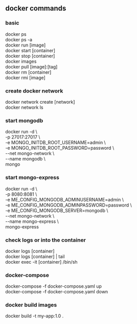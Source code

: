 ## docker commands

### basic
docker ps  
docker ps -a  
docker run [image]  
docker start [container]  
docker stop [container]  
docker images  
docker pull [image]:[tag]  
docker rm [container]  
docker rmi [image]  

### create docker network
docker network create [network]  
docker network ls

### start mongodb
docker run -d \\  
-p 27017:27017 \\  
-e MONGO_INITDB_ROOT_USERNAME=admin \\  
-e MONGO_INITDB_ROOT_PASSWORD=password \\  
--net mongo-network \\  
--name mongodb \\  
mongo

### start mongo-express
docker run -d \\  
-p 8080:8081 \\  
-e ME_CONFIG_MONGODB_ADMINUSERNAME=admin \\  
-e ME_CONFIG_MONGODB_ADMINPASSWORD=password \\  
-e ME_CONFIG_MONGODB_SERVER=mongodb \\  
--net mongo-network \\  
--name mongo-express \\  
mongo-express

### check logs or into the container
docker logs [container]  
docker logs [container] | tail  
docker exec -it [container] /bin/sh

### docker-compose
docker-compose -f docker-compose.yaml up  
docker-compose -f docker-compose.yaml down

### docker build images
docker build -t my-app:1.0 .
